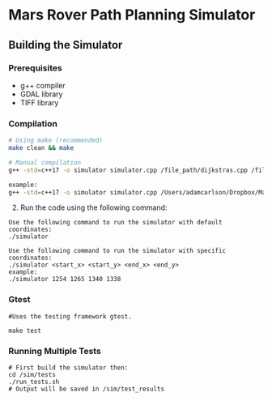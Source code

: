 # Mars Rover Path Planning Simulator

## Building the Simulator

### Prerequisites
- g++ compiler
- GDAL library
- TIFF library

### Compilation
```bash
# Using make (recommended)
make clean && make

# Manual compilation
g++ -std=c++17 -o simulator simulator.cpp /file_path/dijkstras.cpp /file_path/buf_dem.cpp -I/usr/local/include -L/usr/local/lib -lgdal -ltiff

example: 
g++ -std=c++17 -o simulator simulator.cpp /Users/adamcarlson/Dropbox/Mac/Desktop/Desktop/nasa-jpl-capstone-2024-2025/prototypes/search_algorithms/dijkstras.cpp /Users/adamcarlson/Dropbox/Mac/Desktop/Desktop/nasa-jpl-capstone-2024-2025/algorithm/src/mempa_dem_handler/mempa_dem/buf_dem.cpp -I/usr/local/include -L/usr/local/lib -lgdal -ltiff
```
2. Run the code using the following command:

```
Use the following command to run the simulator with default coordinates:
./simulator

Use the following command to run the simulator with specific coordinates:
./simulator <start_x> <start_y> <end_x> <end_y>
example:
./simulator 1254 1265 1340 1338
```

### Gtest
```
#Uses the testing framework gtest.

make test
```

### Running Multiple Tests
```
# First build the simulator then:
cd /sim/tests
./run_tests.sh
# Output will be saved in /sim/test_results
```

